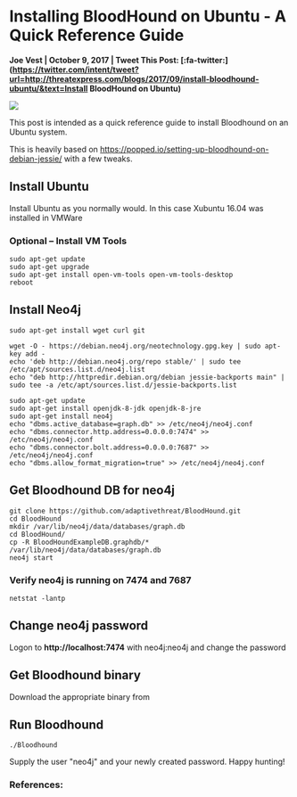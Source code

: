 # Installing BloodHound on Ubuntu - A Quick Reference Guide

**Joe Vest | October 9, 2017 | Tweet This Post: [:fa-twitter:](https://twitter.com/intent/tweet?url=http://threatexpress.com/blogs/2017/09/install-bloodhound-ubuntu/&text=Install BloodHound on Ubuntu)**

![][1]

This post is intended as a quick reference guide to install Bloodhound on an Ubuntu system.

This is heavily based on https://popped.io/setting-up-bloodhound-on-debian-jessie/ with a few tweaks.

## Install Ubuntu

Install Ubuntu as you normally would. In this case Xubuntu 16.04 was installed in VMWare

### Optional – Install VM Tools
    
``` 
sudo apt-get update
sudo apt-get upgrade 
sudo apt-get install open-vm-tools open-vm-tools-desktop 
reboot
``` 

## Install Neo4j
    
```
sudo apt-get install wget curl git

wget -O - https://debian.neo4j.org/neotechnology.gpg.key | sudo apt-key add -
echo 'deb http://debian.neo4j.org/repo stable/' | sudo tee /etc/apt/sources.list.d/neo4j.list
echo "deb http://httpredir.debian.org/debian jessie-backports main" | sudo tee -a /etc/apt/sources.list.d/jessie-backports.list

sudo apt-get update
sudo apt-get install openjdk-8-jdk openjdk-8-jre
sudo apt-get install neo4j
echo "dbms.active_database=graph.db" >> /etc/neo4j/neo4j.conf
echo "dbms.connector.http.address=0.0.0.0:7474" >> /etc/neo4j/neo4j.conf
echo "dbms.connector.bolt.address=0.0.0.0:7687" >> /etc/neo4j/neo4j.conf
echo "dbms.allow_format_migration=true" >> /etc/neo4j/neo4j.conf
```

## Get Bloodhound DB for neo4j
    
```
git clone https://github.com/adaptivethreat/BloodHound.git
cd BloodHound
mkdir /var/lib/neo4j/data/databases/graph.db
cd BloodHound/
cp -R BloodHoundExampleDB.graphdb/* /var/lib/neo4j/data/databases/graph.db
neo4j start
```   

### Verify neo4j is running on 7474 and 7687
    
```
netstat -lantp 
```    

## Change neo4j password

Logon to **http://localhost:7474** with neo4j:neo4j and change the password

## Get Bloodhound binary

Download the appropriate binary from 

## Run Bloodhound

```
./Bloodhound
```

Supply the user "neo4j" and your newly created password. Happy hunting!

### References:

[1]: /img/bloodhound_logo.png

  